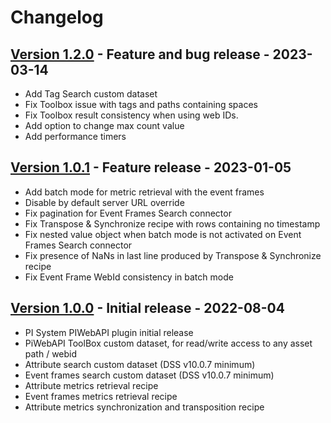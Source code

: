 # Changelog

## [Version 1.2.0](https://github.com/dataiku/dss-plugin-pi-server/releases/tag/v1.2.0) - Feature and bug release - 2023-03-14

- Add Tag Search custom dataset
- Fix Toolbox issue with tags and paths containing spaces
- Fix Toolbox result consistency when using web IDs.
- Add option to change max count value
- Add performance timers

## [Version 1.0.1](https://github.com/dataiku/dss-plugin-pi-server/releases/tag/v1.0.1) - Feature release - 2023-01-05

- Add batch mode for metric retrieval with the event frames
- Disable by default server URL override
- Fix pagination for Event Frames Search connector
- Fix Transpose & Synchronize recipe with rows containing no timestamp
- Fix nested value object when batch mode is not activated on Event Frames Search connector
- Fix presence of NaNs in last line produced by Transpose & Synchronize recipe
- Fix Event Frame WebId consistency in batch mode

## [Version 1.0.0](https://github.com/dataiku/dss-plugin-pi-server/releases/tag/v1.0.0) - Initial release - 2022-08-04

- PI System PIWebAPI plugin initial release
- PiWebAPI ToolBox custom dataset, for read/write access to any asset path / webid
- Attribute search custom dataset (DSS v10.0.7 minimum)
- Event frames search custom dataset (DSS v10.0.7 minimum)
- Attribute metrics retrieval recipe
- Event frames metrics retrieval recipe
- Attribute metrics synchronization and transposition recipe
